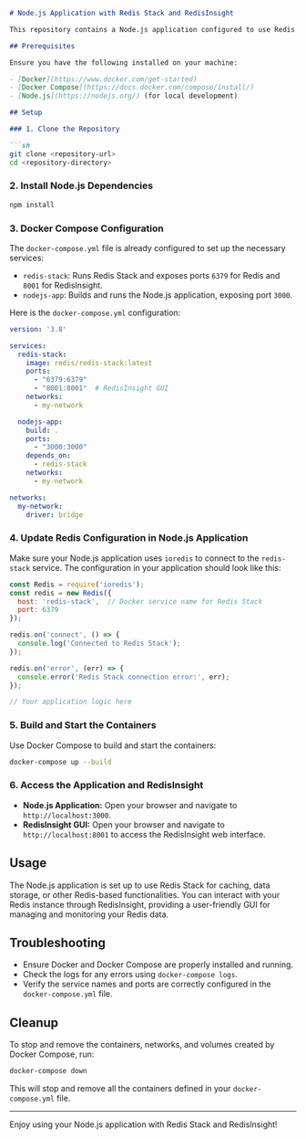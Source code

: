 ```markdown
# Node.js Application with Redis Stack and RedisInsight

This repository contains a Node.js application configured to use Redis Stack, along with RedisInsight for GUI-based management of Redis.

## Prerequisites

Ensure you have the following installed on your machine:

- [Docker](https://www.docker.com/get-started)
- [Docker Compose](https://docs.docker.com/compose/install/)
- [Node.js](https://nodejs.org/) (for local development)

## Setup

### 1. Clone the Repository

```sh
git clone <repository-url>
cd <repository-directory>
```

### 2. Install Node.js Dependencies

```sh
npm install
```

### 3. Docker Compose Configuration

The `docker-compose.yml` file is already configured to set up the necessary services:

- `redis-stack`: Runs Redis Stack and exposes ports `6379` for Redis and `8001` for RedisInsight.
- `nodejs-app`: Builds and runs the Node.js application, exposing port `3000`.

Here is the `docker-compose.yml` configuration:

```yaml
version: '3.8'

services:
  redis-stack:
    image: redis/redis-stack:latest
    ports:
      - "6379:6379"
      - "8001:8001"  # RedisInsight GUI
    networks:
      - my-network

  nodejs-app:
    build: .
    ports:
      - "3000:3000"
    depends_on:
      - redis-stack
    networks:
      - my-network

networks:
  my-network:
    driver: bridge
```

### 4. Update Redis Configuration in Node.js Application

Make sure your Node.js application uses `ioredis` to connect to the `redis-stack` service. The configuration in your application should look like this:

```javascript
const Redis = require('ioredis');
const redis = new Redis({
  host: 'redis-stack',  // Docker service name for Redis Stack
  port: 6379
});

redis.on('connect', () => {
  console.log('Connected to Redis Stack');
});

redis.on('error', (err) => {
  console.error('Redis Stack connection error:', err);
});

// Your application logic here
```

### 5. Build and Start the Containers

Use Docker Compose to build and start the containers:

```sh
docker-compose up --build
```

### 6. Access the Application and RedisInsight

- **Node.js Application:** Open your browser and navigate to `http://localhost:3000`.
- **RedisInsight GUI:** Open your browser and navigate to `http://localhost:8001` to access the RedisInsight web interface.

## Usage

The Node.js application is set up to use Redis Stack for caching, data storage, or other Redis-based functionalities. You can interact with your Redis instance through RedisInsight, providing a user-friendly GUI for managing and monitoring your Redis data.

## Troubleshooting

- Ensure Docker and Docker Compose are properly installed and running.
- Check the logs for any errors using `docker-compose logs`.
- Verify the service names and ports are correctly configured in the `docker-compose.yml` file.

## Cleanup

To stop and remove the containers, networks, and volumes created by Docker Compose, run:

```sh
docker-compose down
```

This will stop and remove all the containers defined in your `docker-compose.yml` file.

---

Enjoy using your Node.js application with Redis Stack and RedisInsight!
